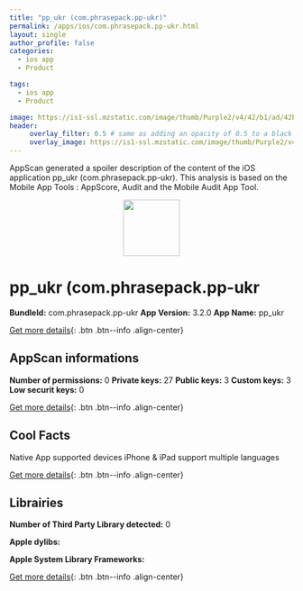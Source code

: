 ```yaml
---
title: "pp_ukr (com.phrasepack.pp-ukr)"
permalink: /apps/ios/com.phrasepack.pp-ukr.html
layout: single
author_profile: false
categories: 
  - ios app 
  - Product 

tags: 
  - ios app 
  - Product 

image: https://is1-ssl.mzstatic.com/image/thumb/Purple2/v4/42/b1/ad/42b1ad3b-5560-80a1-42b6-531c1505ff41/mzl.vkbunslq.jpg/512x512bb.jpg
header: 
     overlay_filter: 0.5 # same as adding an opacity of 0.5 to a black background
     overlay_image: https://is1-ssl.mzstatic.com/image/thumb/Purple2/v4/42/b1/ad/42b1ad3b-5560-80a1-42b6-531c1505ff41/mzl.vkbunslq.jpg/512x512bb.jpg
---
```

AppScan generated a spoiler description of the content of the iOS application pp_ukr (com.phrasepack.pp-ukr). This analysis is based on the Mobile App Tools : AppScore, Audit and the Mobile Audit App Tool.

  
  
<div style="text-align: center;"><img src="https://is1-ssl.mzstatic.com/image/thumb/Purple2/v4/42/b1/ad/42b1ad3b-5560-80a1-42b6-531c1505ff41/mzl.vkbunslq.jpg/512x512bb.jpg" width="100" height="100"></div>  
  
# pp_ukr (com.phrasepack.pp-ukr

**BundleId:** com.phrasepack.pp-ukr
**App Version:** 3.2.0
**App Name:** pp_ukr


[Get more details](/pricing.html){: .btn .btn--info .align-center}  
  
## AppScan informations 

**Number of permissions:** 0
**Private keys:** 27
**Public keys:** 3
**Custom keys:** 3
**Low securit keys:** 0
  
[Get more details](/pricing.html){: .btn .btn--info .align-center}

## Cool Facts

Native App
supported devices iPhone & iPad
support multiple languages
  
[Get more details](/pricing.html){: .btn .btn--info .align-center}

## Librairies 
**Number of Third Party Library detected:** 0

**Apple dylibs:**


**Apple System Library Frameworks:**


  
[Get more details](/pricing.html){: .btn .btn--info .align-center}

